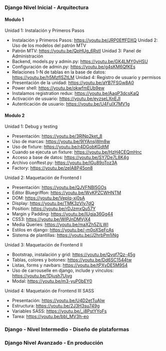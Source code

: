 ### Django Nivel Inicial - Arquitectura

#### Modulo 1
Unidad 1: Instalación y Primeros Pasos
- Instalación y Primeros Pasos: https://youtu.be/JRP0EffFDXQ
Unidad 2: Uso de los modelos del patrón MTV
- Patrón MTV: https://youtu.be/QpHUg_6RstI
Unidad 3: Panel de Administración
- Backend, models.py y admin.py: https://youtu.be/GK4LMY0yHSU
- Configuración de admin.py: https://youtu.be/g4sKM6QfKEs
- Relaciones 1-N de tablas en la base de datos: https://youtu.be/h5MzflSZtLM
Unidad 4: Registro de usuario y permisos
- Presentación de la unidad: https://youtu.be/aYB7FSGw8A0
- Power shell: https://youtu.be/okwfmEUb9ew
- Instalamos registration redux: https://youtu.be/AaqP3dcsKaQ
- Activación de usuario: https://youtu.be/eyzseLXnEJI
- Autenticación de usuario: https://youtu.be/U4FulX7MV1g

#### Modulo 2
Unidad 1: Debug y testing
- Presentación: https://youtu.be/3RlNp2ket_8
- Uso de marcas: https://youtu.be/9IYAnsjWm8w
- Uso de fixture: https://youtu.be/r4DGobKGdtM
- Cuando se ejecuta un fixture: https://youtu.be/HzH4CEQmHnc
- Acceso a base de datos: https://youtu.be/SY7De7L8K4g
- Archivo conftest.py: https://youtu.be/IGu89oToz3A
- Factory: https://youtu.be/zeIA8P45on8

Unidad 2: Maquetación de Frontend I
- Presentación: https://youtu.be/QJVFNBl5GOs
- Editor Bluegriffon: https://youtu.be/WvKPZCWHNTM
- DOM: https://youtu.be/Veplq-xj0sA
- Display: https://youtu.be/TMK3zVIv7dQ
- Position: https://youtu.be/rDJzmxQu57Y
- Margin y Padding: https://youtu.be/IUgja36Gg44
- CSS3: https://youtu.be/WIPJnDMVjX4
- Media Queries: https://youtu.be/maXZh5ZILWI
- Estilos en django: https://youtu.be/-m0oXSeFcAs
- Sistema de plantillas: https://youtu.be/J2hrbPm1iNg

Unidad 3: Maquetación de Frontend II
- Bootstrap, instalación y grid: https://youtu.be/Qvqf7Qz-45g
- Tablas, colores y botones: https://youtu.be/Dd6SC1544tw
- Listas, forms y navbars: https://youtu.be/tPXyDE5M9S4
- Uso de carrouselle en django, include y vínculos: https://youtu.be/1Djush7Ujvg
- Modal: https://youtu.be/m3-yuP0bEY0

Unidad 4: Maquetaión de Frontend III SASS
- Presentación: https://youtu.be/U4D2etTuAIw
- Estructura: https://youtu.be/2J3H3su749g
- Variables SASS: https://youtu.be/_j8PstYYoFs
- Tarea: https://youtu.be/bbl_MV3h-eo

### Django - Nivel Intermedio - Diseño de plataformas

### Django Nivel Avanzado - En producción